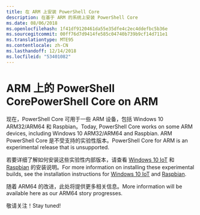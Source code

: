 ```yaml
---
title: 在 ARM 上安装 PowerShell Core
description: 在基于 ARM 的系统上安装 PowerShell Core
ms.date: 08/06/2018
ms.openlocfilehash: 1f41df9120461da55e35dfe4c2ec4ddefbc5b36e
ms.sourcegitcommit: 00ff76d7d9414fe585c04740b739b9cf14d711e1
ms.translationtype: MTE95
ms.contentlocale: zh-CN
ms.lasthandoff: 12/14/2018
ms.locfileid: "53401082"
---
```

# <a name="powershell-core-on-arm"></a><span data-ttu-id="7f215-103">ARM 上的 PowerShell Core</span><span class="sxs-lookup"><span data-stu-id="7f215-103">PowerShell Core on ARM</span></span>

<span data-ttu-id="7f215-104">现在，PowerShell Core 可用于一些 ARM 设备，包括 Windows 10 ARM32/ARM64 和 Raspbian。</span><span class="sxs-lookup"><span data-stu-id="7f215-104">Today, PowerShell Core works on some ARM devices, including Windows 10 ARM32/ARM64 and Raspbian.</span></span>
<span data-ttu-id="7f215-105">ARM PowerShell Core 是不受支持的实验性版本。</span><span class="sxs-lookup"><span data-stu-id="7f215-105">PowerShell Core for ARM is an experimental release that is unsupported.</span></span>

<span data-ttu-id="7f215-106">若要详细了解如何安装这些实验性内部版本，请查看 [Windows 10 IoT](installing-powershell-core-on-windows.md#deploying-on-windows-iot) 和 [Raspbian](installing-powershell-core-on-linux.md#raspbian) 的安装说明。</span><span class="sxs-lookup"><span data-stu-id="7f215-106">For more information on installing these experimental builds, see the installation instructions for [Windows 10 IoT](installing-powershell-core-on-windows.md#deploying-on-windows-iot) and [Raspbian](installing-powershell-core-on-linux.md#raspbian).</span></span>

<span data-ttu-id="7f215-107">随着 ARM64 的改进，此处将提供更多相关信息。</span><span class="sxs-lookup"><span data-stu-id="7f215-107">More information will be available here as our ARM64 story progresses.</span></span>

<span data-ttu-id="7f215-108">敬请关注！</span><span class="sxs-lookup"><span data-stu-id="7f215-108">Stay tuned!</span></span>
